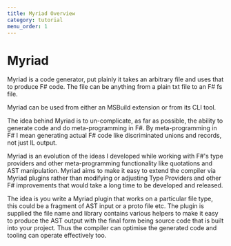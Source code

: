 ```yaml
---
title: Myriad Overview
category: tutorial
menu_order: 1
---
```


# Myriad

Myriad is a code generator, put plainly it takes an arbitrary file and uses that to produce F# code.  The file can be anything from a plain txt file to an F# fs file.  

Myriad can be used from either an MSBuild extension or from its CLI tool.

The idea behind Myriad is to un-complicate, as far as possible, the ability to generate code and do meta-programming in F#. By meta-programming in F# I mean generating actual F# code like discriminated unions and records, not just IL output.

Myriad is an evolution of the ideas I developed while working with F#'s type providers and other meta-programming functionality like quotations and AST manipulation. Myriad aims to make it easy to extend the compiler via Myriad plugins rather than modifying or adjusting Type Providers and other F# improvements that would take a long time to be developed and released.  

The idea is you write a Myriad plugin that works on a particular file type, this could be a fragment of AST input or a proto file etc.  The plugin is supplied the file name and library contains various helpers to make it easy to produce the AST output with the final form being source code that is built into your project.  Thus the compiler can optimise the generated code and tooling can operate effectively too.